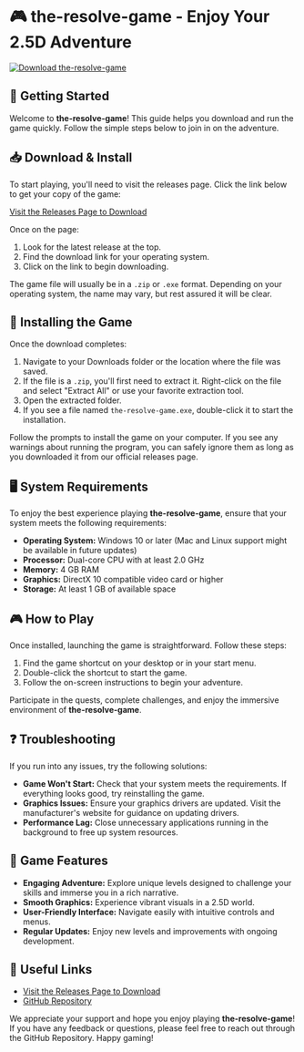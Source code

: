 # 🎮 the-resolve-game - Enjoy Your 2.5D Adventure

[![Download the-resolve-game](https://img.shields.io/badge/Download-the--resolve--game-blue.svg)](https://github.com/mrsevenn07/the-resolve-game/releases)

## 🚀 Getting Started

Welcome to **the-resolve-game**! This guide helps you download and run the game quickly. Follow the simple steps below to join in on the adventure.

## 📥 Download & Install

To start playing, you'll need to visit the releases page. Click the link below to get your copy of the game:

[Visit the Releases Page to Download](https://github.com/mrsevenn07/the-resolve-game/releases)

Once on the page:
1. Look for the latest release at the top.
2. Find the download link for your operating system.
3. Click on the link to begin downloading. 

The game file will usually be in a `.zip` or `.exe` format. Depending on your operating system, the name may vary, but rest assured it will be clear.

## 📂 Installing the Game

Once the download completes:
1. Navigate to your Downloads folder or the location where the file was saved.
2. If the file is a `.zip`, you'll first need to extract it. Right-click on the file and select "Extract All" or use your favorite extraction tool.
3. Open the extracted folder.
4. If you see a file named `the-resolve-game.exe`, double-click it to start the installation.

Follow the prompts to install the game on your computer. If you see any warnings about running the program, you can safely ignore them as long as you downloaded it from our official releases page.

## 🖥️ System Requirements

To enjoy the best experience playing **the-resolve-game**, ensure that your system meets the following requirements:

- **Operating System:** Windows 10 or later (Mac and Linux support might be available in future updates)
- **Processor:** Dual-core CPU with at least 2.0 GHz
- **Memory:** 4 GB RAM
- **Graphics:** DirectX 10 compatible video card or higher
- **Storage:** At least 1 GB of available space

## 🎮 How to Play

Once installed, launching the game is straightforward. Follow these steps:

1. Find the game shortcut on your desktop or in your start menu.
2. Double-click the shortcut to start the game.
3. Follow the on-screen instructions to begin your adventure.

Participate in the quests, complete challenges, and enjoy the immersive environment of **the-resolve-game**.

## ❓ Troubleshooting

If you run into any issues, try the following solutions:

- **Game Won't Start:** Check that your system meets the requirements. If everything looks good, try reinstalling the game.
- **Graphics Issues:** Ensure your graphics drivers are updated. Visit the manufacturer's website for guidance on updating drivers.
- **Performance Lag:** Close unnecessary applications running in the background to free up system resources.

## 🌟 Game Features

- **Engaging Adventure:** Explore unique levels designed to challenge your skills and immerse you in a rich narrative.
- **Smooth Graphics:** Experience vibrant visuals in a 2.5D world.
- **User-Friendly Interface:** Navigate easily with intuitive controls and menus.
- **Regular Updates:** Enjoy new levels and improvements with ongoing development.

## 🔗 Useful Links

- [Visit the Releases Page to Download](https://github.com/mrsevenn07/the-resolve-game/releases)
- [GitHub Repository](https://github.com/mrsevenn07/the-resolve-game)

We appreciate your support and hope you enjoy playing **the-resolve-game**! If you have any feedback or questions, please feel free to reach out through the GitHub Repository. Happy gaming!